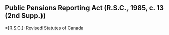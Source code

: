 ## Public Pensions Reporting Act (R.S.C., 1985, c. 13 (2nd Supp.))
  *[R.S.C.]: Revised Statutes of Canada
